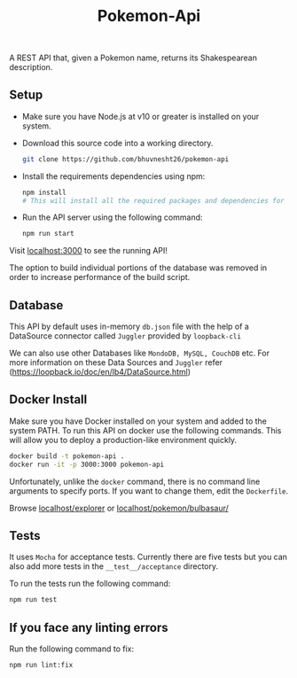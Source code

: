 <br/>

<div align="center">
	<h1>Pokemon-Api</h1>
</div>

<br/>

A REST API that, given a Pokemon name, returns its Shakespearean description.


## Setup
- Make sure you have Node.js at v10 or greater is installed on your system.
- Download this source code into a working directory.

    ```sh
    git clone https://github.com/bhuvnesht26/pokemon-api
    ```

- Install the requirements dependencies using npm:

    ```sh
    npm install
    # This will install all the required packages and dependencies for using PokemonAPI
    ```

- Run the API server using the following command:

    ```sh
    npm run start
    ```

Visit [localhost:3000](localhost:3000) to see the running API!

The option to build individual portions of the database was removed in order to increase performance of the build script.

## Database

This API by default uses in-memory `db.json` file with the help of a DataSource connector called `Juggler` provided by `loopback-cli`

We can also use other Databases like `MondoDB, MySQL, CouchDB` etc.
For more information on these Data Sources and `Juggler` refer (https://loopback.io/doc/en/lb4/DataSource.html)

## Docker Install

Make sure you have Docker installed on your system and added to the system PATH.
To run this API on docker use the following commands. This will allow you to deploy a production-like environment quickly.

```sh
docker build -t pokemon-api . 
docker run -it -p 3000:3000 pokemon-api
```

Unfortunately, unlike the `docker` command, there is no command line arguments to specify ports. If you want to change them, edit the `Dockerfile`.


Browse [localhost/explorer](http://localhost/explorer) or [localhost/pokemon/bulbasaur/](http://localhost/pokemon/bulbasaur/)



## Tests

It uses `Mocha` for acceptance tests. Currently there are five tests but you can also add more tests in the `__test__/acceptance` directory.

To run the tests run the following command:

```sh
npm run test
```

## If you face any linting errors

Run the following command to fix:

```sh
npm run lint:fix
```

